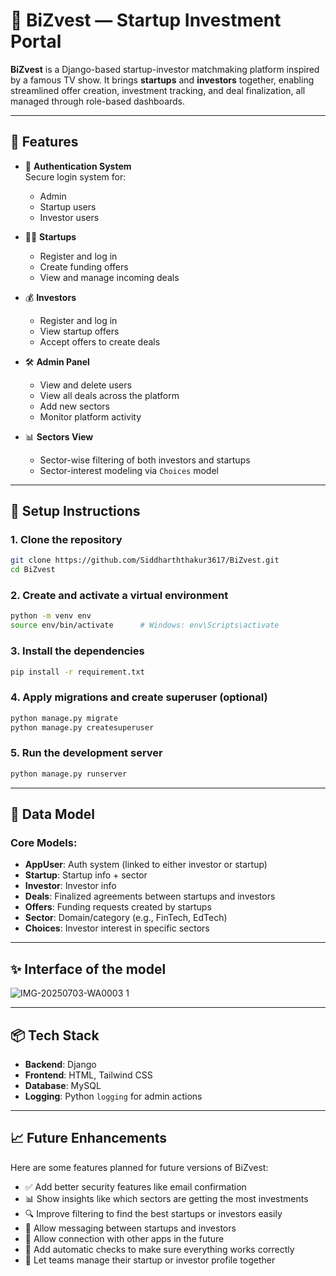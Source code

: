 # 🦈 BiZvest — Startup Investment Portal

**BiZvest** is a Django-based startup-investor matchmaking platform inspired by a famous TV show. It brings **startups** and **investors** together, enabling streamlined offer creation, investment tracking, and deal finalization, all managed through role-based dashboards.

---

## 🚀 Features

- 🔐 **Authentication System**  
  Secure login system for:
  - Admin 
  - Startup users
  - Investor users

- 🧑‍💼 **Startups**
  - Register and log in
  - Create funding offers
  - View and manage incoming deals

- 💰 **Investors**
  - Register and log in
  - View startup offers
  - Accept offers to create deals

- 🛠 **Admin Panel**
  - View and delete users
  - View all deals across the platform
  - Add new sectors
  - Monitor platform activity

- 📊 **Sectors View**
  - Sector-wise filtering of both investors and startups
  - Sector-interest modeling via `Choices` model

---


## 🔧 Setup Instructions

### 1. Clone the repository

```bash
git clone https://github.com/Siddharththakur3617/BiZvest.git
cd BiZvest
```

### 2. Create and activate a virtual environment

```bash
python -m venv env
source env/bin/activate      # Windows: env\Scripts\activate
```

### 3. Install the dependencies
```bash
pip install -r requirement.txt
```

### 4. Apply migrations and create superuser (optional)
```bash
python manage.py migrate
python manage.py createsuperuser
```

### 5. Run the development server
```bash
python manage.py runserver
```

---


## 🧠 Data Model

### Core Models:

- **AppUser**: Auth system (linked to either investor or startup)
- **Startup**: Startup info + sector
- **Investor**: Investor info
- **Deals**: Finalized agreements between startups and investors
- **Offers**: Funding requests created by startups
- **Sector**: Domain/category (e.g., FinTech, EdTech)
- **Choices**: Investor interest in specific sectors

---

## ✨ Interface of the model

![IMG-20250703-WA0003 1](https://github.com/user-attachments/assets/08e97332-2301-46b8-abad-ed54b2e774a1)

---

## 📦 Tech Stack

- **Backend**: Django  
- **Frontend**: HTML, Tailwind CSS  
- **Database**: MySQL  
- **Logging**: Python `logging` for admin actions

---

## 📈 Future Enhancements

Here are some features planned for future versions of BiZvest:

- ✅ Add better security features like email confirmation
- 📊 Show insights like which sectors are getting the most investments
- 🔍 Improve filtering to find the best startups or investors easily
- 💬 Allow messaging between startups and investors
- 🔄 Allow connection with other apps in the future
- 🧪 Add automatic checks to make sure everything works correctly
- 👥 Let teams manage their startup or investor profile together
